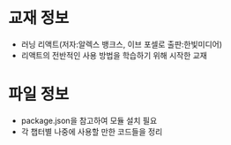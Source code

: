 # 교재 정보
- 러닝 리액트(저자:알렉스 뱅크스, 이브 포셀로 출판:한빛미디어)
- 리액트의 전반적인 사용 방법을 학습하기 위해 시작한 교재


# 파일 정보
- package.json을 참고하여 모듈 설치 필요
- 각 챕터별 나중에 사용할 만한 코드들을 정리
